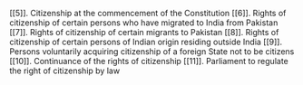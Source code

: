 [[5]]. Citizenship at the commencement of the Constitution
[[6]]. Rights of citizenship of certain persons who have migrated to India from Pakistan
[[7]]. Rights of citizenship of certain migrants to Pakistan
[[8]]. Rights of citizenship of certain persons of Indian origin residing outside India
[[9]]. Persons voluntarily acquiring citizenship of a foreign State not to be citizens
[[10]]. Continuance of the rights of citizenship
[[11]]. Parliament to regulate the right of citizenship by law